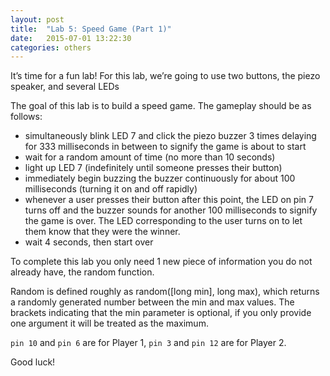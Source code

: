 ```yaml
---
layout: post
title:  "Lab 5: Speed Game (Part 1)"
date:   2015-07-01 13:22:30
categories: others
---
```


It’s time for a fun lab! For this lab, we’re going to use two buttons, the piezo speaker, and several LEDs

The goal of this lab is to build a speed game. The gameplay should be as follows:

- simultaneously blink LED 7 and click the piezo buzzer 3 times delaying for 333 milliseconds in
between to signify the game is about to start
- wait for a random amount of time (no more than 10 seconds)
- light up LED 7 (indefinitely until someone presses their button)
- immediately begin buzzing the buzzer continuously for about 100 milliseconds (turning it on and off rapidly)
- whenever a user presses their button after this point, the LED on pin 7 turns off and the buzzer sounds for another 100 milliseconds to signify the game is over. The LED corresponding to the user turns on to let them know that they were the winner.
- wait 4 seconds, then start over

To complete this lab you only need 1 new piece of information you do not already have, the random
function.

Random is defined roughly as random([long min], long max), which returns a randomly generated
number between the min and max values. The brackets indicating that the min parameter is optional, if
you only provide one argument it will be treated as the maximum.

`pin 10` and `pin 6` are for Player 1, `pin 3` and `pin 12` are for Player 2.

Good luck!
